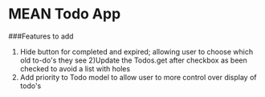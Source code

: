 # MEAN Todo App
###Features to add
1) Hide button for completed and expired; allowing user to choose which old to-do's they see
2)Update the Todos.get after checkbox as been checked to avoid a list with holes
3) Add priority to Todo model to allow user to more control over display of todo's
